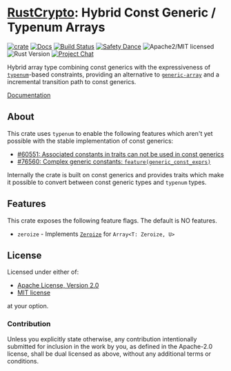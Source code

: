 # [RustCrypto]: Hybrid Const Generic / Typenum Arrays

[![crate][crate-image]][crate-link]
[![Docs][docs-image]][docs-link]
[![Build Status][build-image]][build-link]
[![Safety Dance][safety-image]][safety-link]
![Apache2/MIT licensed][license-image]
![Rust Version][rustc-image]
[![Project Chat][chat-image]][chat-link]

Hybrid array type combining const generics with the expressiveness of
[`typenum`]-based constraints, providing an alternative to [`generic-array`]
and a incremental transition path to const generics.

[Documentation][docs-link]

## About

This crate uses `typenum` to enable the following features which aren't yet
possible with the stable implementation of const generics:

- [#60551: Associated constants in traits can not be used in const generics][rust-issue-60551]
- [#76560: Complex generic constants: `feature(generic_const_exprs)`][rust-issue-76560]

Internally the crate is built on const generics and provides traits which make
it possible to convert between const generic types and `typenum` types.

## Features

This crate exposes the following feature flags. The default is NO features.

* `zeroize` - Implements [`Zeroize`](https://docs.rs/zeroize/latest/zeroize/trait.Zeroize.html) for `Array<T: Zeroize, U>`

## License

Licensed under either of:

 * [Apache License, Version 2.0](http://www.apache.org/licenses/LICENSE-2.0)
 * [MIT license](http://opensource.org/licenses/MIT)

at your option.

### Contribution

Unless you explicitly state otherwise, any contribution intentionally submitted
for inclusion in the work by you, as defined in the Apache-2.0 license, shall be
dual licensed as above, without any additional terms or conditions.

[//]: # (badges)

[crate-image]: https://buildstats.info/crate/hybrid-array
[crate-link]: https://crates.io/crates/hybrid-array
[docs-image]: https://docs.rs/hybrid-array/badge.svg
[docs-link]: https://docs.rs/hybrid-array/
[build-image]: https://github.com/RustCrypto/utils/workflows/hybrid-array/badge.svg
[build-link]: https://github.com/RustCrypto/utils/actions/workflows/hybrid-array.yml
[safety-image]: https://img.shields.io/badge/unsafe-forbidden-success.svg
[safety-link]: https://github.com/rust-secure-code/safety-dance/
[license-image]: https://img.shields.io/badge/license-Apache2.0/MIT-blue.svg
[rustc-image]: https://img.shields.io/badge/rustc-1.65+-blue.svg
[chat-image]: https://img.shields.io/badge/zulip-join_chat-blue.svg
[chat-link]: https://rustcrypto.zulipchat.com/#narrow/stream/260052-utils

[//]: # (links)

[RustCrypto]: https://github.com/rustcrypto
[RustCrypto/utils#378]: https://github.com/RustCrypto/utils/issues/378
[`typenum`]: https://github.com/paholg/typenum
[`generic-array`]: https://github.com/fizyk20/generic-array
[rust-issue-60551]: https://github.com/rust-lang/rust/issues/60551
[rust-issue-76560]: https://github.com/rust-lang/rust/issues/76560
